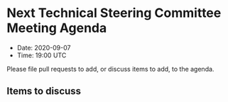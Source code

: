 # Next Technical Steering Committee Meeting Agenda

- Date: 2020-09-07
- Time: 19:00 UTC

Please file pull requests to add, or discuss items to add, to the agenda.

## Items to discuss


